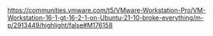 https://communities.vmware.com/t5/VMware-Workstation-Pro/VM-Workstation-16-1-gt-16-2-1-on-Ubuntu-21-10-broke-everything/m-p/2913449/highlight/false#M176158
